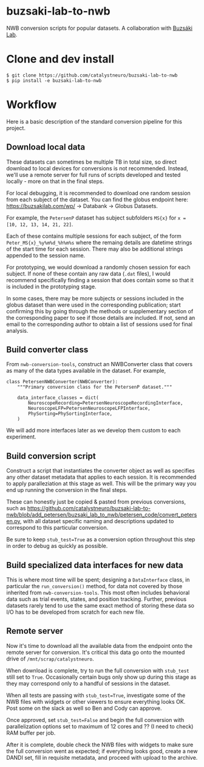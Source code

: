 # buzsaki-lab-to-nwb
NWB conversion scripts for popular datasets.
A collaboration with [Buzsáki Lab](https://buzsakilab.com/wp/).

# Clone and dev install
```
$ git clone https://github.com/catalystneuro/buzsaki-lab-to-nwb
$ pip install -e buzsaki-lab-to-nwb
```

# Workflow
Here is a basic description of the standard conversion pipeline for this project.

## Download local data
These datasets can sometimes be multiple TB in total size, so direct download to local devices for conversions is not recommended.
Instead, we'll use a remote server for full runs of scripts developed and tested locally - more on that in the final steps.

For local debugging, it is recommended to download one random session from each subject of the dataset. You can find the globus endpoint here: https://buzsakilab.com/wp/ -> Databank -> Globus Datasets.

For example, the `PetersenP` dataset has subject subfolders `MS{x}` for `x = [10, 12, 13, 14, 21, 22]`.

Each of these contains multiple sessions for each subject, of the form `Peter_MS{x}_%y%m%d_%h%m%s` where the remaing details are datetime strings of the start time for each session. There may also be additional strings appended to the session name.

For prototyping, we would download a randomly chosen session for each subject. If none of these contain any raw data (`.dat` files), I would recommend specifically finding a session that does contain some so that it is included in the prototyping stage.

In some cases, there may be more subjects or sessions included in the globus dataset than were used in the corresponding publication; start confirming this by going through the methods or supplementary section of the corresponding paper to see if those details are included. If not, send an email to the corresponding author to obtain a list of sessions used for final analysis.


## Build converter class
From `nwb-conversion-tools`, construct an NWBConverter class that covers as many of the data types available in the dataset. For example,
```
class PetersenNWBConverter(NWBConverter):
    """Primary conversion class for the PetersenP dataset."""

    data_interface_classes = dict(
        NeuroscopeRecording=PetersenNeuroscopeRecordingInterface,
        NeuroscopeLFP=PetersenNeuroscopeLFPInterface,
        PhySorting=PhySortingInterface,
    )
  ```
 We will add more interfaces later as we develop them custom to each experiment.
  
## Build conversion script
Construct a script that instantiates the converter object as well as specifies any other dataset metadata that applies to each session. It is recommended to apply paralleziation at this stage as well. This will be the primary way you end up running the conversion in the final steps.
 
These can honestly just be copied & pasted from previous conversions, such as https://github.com/catalystneuro/buzsaki-lab-to-nwb/blob/add_petersen/buzsaki_lab_to_nwb/petersen_code/convert_petersen.py, with all dataset specific naming and descriptions updated to correspond to this particular conversion.

Be sure to keep `stub_test=True` as a conversion option throughout this step in order to debug as quickly as possible.
 
## Build specialized data interfaces for new data
This is where most time will be spent; designing a `DataInterface` class, in particular the `run_conversion()` method, for data not covered by those inherited from `nwb-conversion-tools`. This most often includes behavioral data such as trial events, states, and position tracking. Further, previous datasets rarely tend to use the same exact method of storing these data so I/O has to be developed from scratch for each new file.

## Remote server
Now it's time to download all the available data from the endpoint onto the remote server for conversion. It's critical this data go onto the mounted drive of `/mnt/scrap/catalystneuro`.

When download is complete, try to run the full conversion with `stub_test` still set to `True`. Occasionally certain bugs only show up during this stage as they may correspond only to a handful of sessions in the dataset.

When all tests are passing with `stub_test=True`, investigate some of the NWB files with widgets or other viewers to ensure everything looks OK. Post some on the slack as well so Ben and Cody can approve.

Once approved, set `stub_test=False` and begin the full conversion with parallelization options set to maximum of 12 cores and ?? (I need to check) RAM buffer per job.

After it is complete, double check the NWB files with widgets to make sure the full conversion went as expected; if everything looks good, create a new DANDI set, fill in requisite metadata, and proceed with upload to the archive.
